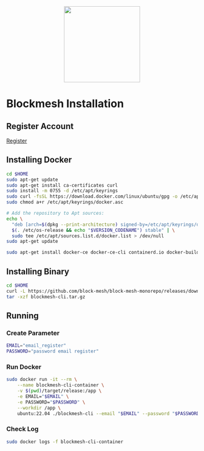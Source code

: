 <div align="center">
<img src="https://github.com/user-attachments/assets/c9814751-e3d7-4b17-afaf-29a3ee62be48" width="200">
</div>

# Blockmesh Installation

## Register Account

[Register](https://app.blockmesh.xyz/register?invite_code=dnsarz)

## Installing Docker
```bash
cd $HOME
sudo apt-get update
sudo apt-get install ca-certificates curl
sudo install -m 0755 -d /etc/apt/keyrings
sudo curl -fsSL https://download.docker.com/linux/ubuntu/gpg -o /etc/apt/keyrings/docker.asc
sudo chmod a+r /etc/apt/keyrings/docker.asc

# Add the repository to Apt sources:
echo \
  "deb [arch=$(dpkg --print-architecture) signed-by=/etc/apt/keyrings/docker.asc] https://download.docker.com/linux/ubuntu \
  $(. /etc/os-release && echo "$VERSION_CODENAME") stable" | \
  sudo tee /etc/apt/sources.list.d/docker.list > /dev/null
sudo apt-get update
```
```bash
sudo apt-get install docker-ce docker-ce-cli containerd.io docker-buildx-plugin docker-compose-plugin
```

## Installing Binary
```bash
cd $HOME
curl -L https://github.com/block-mesh/block-mesh-monorepo/releases/download/v0.0.316/blockmesh-cli-x86_64-unknown-linux-gnu.tar.gz -o blockmesh-cli.tar.gz
tar -xzf blockmesh-cli.tar.gz
```

## Running
### Create Parameter
```bash
EMAIL="email_register"
PASSWORD="password email register"
```
### Run Docker
```bash
sudo docker run -it --rm \
    --name blockmesh-cli-container \
    -v $(pwd)/target/release:/app \
    -e EMAIL="$EMAIL" \
    -e PASSWORD="$PASSWORD" \
    --workdir /app \
    ubuntu:22.04 ./blockmesh-cli --email "$EMAIL" --password "$PASSWORD"
```
### Check Log
```bash
sudo docker logs -f blockmesh-cli-container
```

